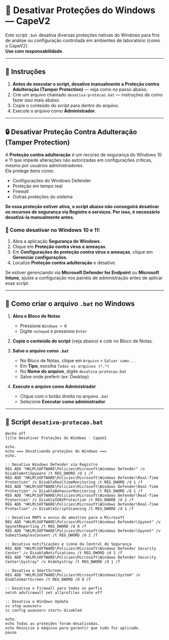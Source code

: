 # 🛑 Desativar Proteções do Windows — CapeV2

Este script `.bat` desativa diversas proteções nativas do Windows para fins de análise ou configuração controlada em ambientes de laboratório (como o CapeV2).  
**Use com responsabilidade**.

---

## 📜 Instruções

1. **Antes de executar o script, desative manualmente a Proteção contra Adulteração (Tamper Protection)** — veja como no passo abaixo.
2. Crie um arquivo chamado `desativa-protecao.bat` — instruções de como fazer isso mais abaixo.
3. Copie o conteúdo do script para dentro do arquivo.
4. Execute o arquivo como **Administrador**.

---

## 🔒 Desativar Proteção Contra Adulteração (Tamper Protection)

A **Proteção contra adulteração** é um recurso de segurança do Windows 10 e 11 que impede alterações não autorizadas em configurações críticas, mesmo por usuários administradores.  
Ela protege itens como:
- Configurações do Windows Defender
- Proteção em tempo real
- Firewall
- Outras proteções do sistema

**Se essa proteção estiver ativa, o script abaixo não conseguirá desativar os recursos de segurança via Registro e serviços. Por isso, é necessário desativá-la manualmente antes.**

### 📌 Como desativar no Windows 10 e 11:
1. Abra a aplicação **Segurança do Windows**.
2. Clique em **Proteção contra vírus e ameaças**.
3. Em **Configurações de proteção contra vírus e ameaças**, clique em **Gerenciar configurações**.
4. Localize **Proteção contra adulteração** e desative.

Se estiver gerenciando via **Microsoft Defender for Endpoint** ou **Microsoft Intune**, ajuste a configuração nos painéis de administração antes de aplicar esse script.

---

## 📝 Como criar o arquivo `.bat` no Windows

1. **Abra o Bloco de Notas**
   - Pressione `Windows + R`
   - Digite `notepad` e pressione `Enter`

2. **Copie o conteúdo do script** (veja abaixo) e cole no Bloco de Notas.

3. **Salve o arquivo como `.bat`**
   - No Bloco de Notas, clique em `Arquivo` > `Salvar como...`
   - Em **Tipo**, escolha `Todos os arquivos (*.*)`
   - No **Nome do arquivo**, digite `desativa-protecao.bat`
   - Salve onde preferir (ex: Desktop)

4. **Execute o arquivo como Administrador**
   - Clique com o botão direito no arquivo `.bat`
   - Selecione **Executar como administrador**

---

## 📄 Script `desativa-protecao.bat`

```batch
@echo off
title Desativar Proteções do Windows - CapeV2

echo.
echo === Desativando proteções do Windows ===
echo.

:: Desativa Windows Defender via Registro
REG ADD "HKLM\SOFTWARE\Policies\Microsoft\Windows Defender" /v DisableAntiSpyware /t REG_DWORD /d 1 /f
REG ADD "HKLM\SOFTWARE\Policies\Microsoft\Windows Defender\Real-Time Protection" /v DisableRealtimeMonitoring /t REG_DWORD /d 1 /f
REG ADD "HKLM\SOFTWARE\Policies\Microsoft\Windows Defender\Real-Time Protection" /v DisableBehaviorMonitoring /t REG_DWORD /d 1 /f
REG ADD "HKLM\SOFTWARE\Policies\Microsoft\Windows Defender\Real-Time Protection" /v DisableIOAVProtection /t REG_DWORD /d 1 /f
REG ADD "HKLM\SOFTWARE\Policies\Microsoft\Windows Defender\Real-Time Protection" /v DisableScriptScanning /t REG_DWORD /d 1 /f

:: Desativa MAPS e envio de amostras para a Microsoft
REG ADD "HKLM\SOFTWARE\Policies\Microsoft\Windows Defender\Spynet" /v SpynetReporting /t REG_DWORD /d 0 /f
REG ADD "HKLM\SOFTWARE\Policies\Microsoft\Windows Defender\Spynet" /v SubmitSamplesConsent /t REG_DWORD /d 2 /f

:: Desativa notificações e ícone da Central de Segurança
REG ADD "HKLM\SOFTWARE\Policies\Microsoft\Windows Defender Security Center" /v DisableNotifications /t REG_DWORD /d 1 /f
REG ADD "HKLM\SOFTWARE\Policies\Microsoft\Windows Defender Security Center\Systray" /v HideSystray /t REG_DWORD /d 1 /f

:: Desativa o SmartScreen
REG ADD "HKLM\SOFTWARE\Policies\Microsoft\Windows\System" /v EnableSmartScreen /t REG_DWORD /d 0 /f

:: Desativa o Firewall para todos os perfis
netsh advfirewall set allprofiles state off

:: Desativa o Windows Update
sc stop wuauserv
sc config wuauserv start= disabled

echo.
echo Todas as proteções foram desativadas.
echo Reinicie a máquina para garantir que tudo foi aplicado.
pause
